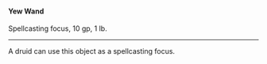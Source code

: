 #### Yew Wand

Spellcasting focus, 10 gp, 1 lb.

---

A druid can use this object as a spellcasting focus.